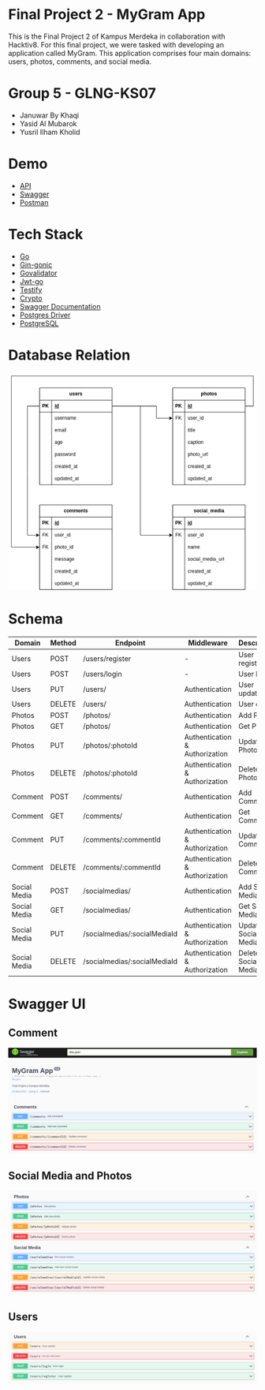 # Final Project 2 - MyGram App

This is the Final Project 2 of Kampus Merdeka in collaboration with Hacktiv8. For this final project, we were tasked with developing an application called MyGram. This application comprises four main domains: users, photos, comments, and social media.

# Group 5 - GLNG-KS07
- Januwar By Khaqi
- Yasid Al Mubarok
- Yusril Ilham Kholid

# Demo

- [API](https://final-project-2-mygram-app-production.up.railway.app)
- [Swagger](https://final-project-2-mygram-app-production.up.railway.app/swagger/index.html)
- [Postman](https://documenter.getpostman.com/view/25929560/2s9YJhvz17)

# Tech Stack
- [Go](https://go.dev/)
- [Gin-gonic](https://gin-gonic.com/)
- [Govalidator](https://github.com/asaskevich/govalidator)
- [Jwt-go](https://github.com/golang-jwt/jwt)
- [Testify](https://github.com/stretchr/testify)
- [Crypto](https://pkg.go.dev/crypto)
- [Swagger Documentation](https://github.com/swaggo)
- [Postgres Driver](https://pkg.go.dev/github.com/lib/pq)
- [PostgreSQL](https://www.postgresql.org/)

# Database Relation

![](assets/erd.png)

# Schema
| Domain       | Method   | Endpoint                     | Middleware                     | Description          |
|--------------|----------|------------------------------|--------------------------------|----------------------|
| Users        | POST     | /users/register              | -                              | User register        |
| Users        | POST     | /users/login                 | -                              | User login           |
| Users        | PUT      | /users/                      | Authentication                 | User update          |
| Users        | DELETE   | /users/                      | Authentication                 | User delete          |
| Photos       | POST     | /photos/                     | Authentication                 | Add Photo            |
| Photos       | GET      | /photos/                     | Authentication                 | Get Photos           |
| Photos       | PUT      | /photos/:photoId             | Authentication & Authorization | Update Photos        |
| Photos       | DELETE   | /photos/:photoId             | Authentication & Authorization | Delete Photo         |
| Comment      | POST     | /comments/                    | Authentication                 | Add Comment          |
| Comment      | GET      | /comments/                    | Authentication                 | Get Comments         |
| Comment      | PUT      | /comments/:commentId          | Authentication & Authorization | Update Comment       |
| Comment      | DELETE   | /comments/:commentId          | Authentication & Authorization | Delete Comment       |
| Social Media | POST     | /socialmedias/                | Authentication                 | Add Social Media     |
| Social Media | GET      | /socialmedias/                | Authentication                 | Get Social Medias    |
| Social Media | PUT      | /socialmedias/:socialMediaId  | Authentication & Authorization | Update Social Media  |
| Social Media | DELETE   | /socialmedias/:socialMediaId  | Authentication & Authorization | Delete Social Media  |

# Swagger UI

## Comment
![](assets/comments.png)

## Social Media and Photos
![](assets/photos_and_social_media.png)

## Users
![](assets/users.png)
